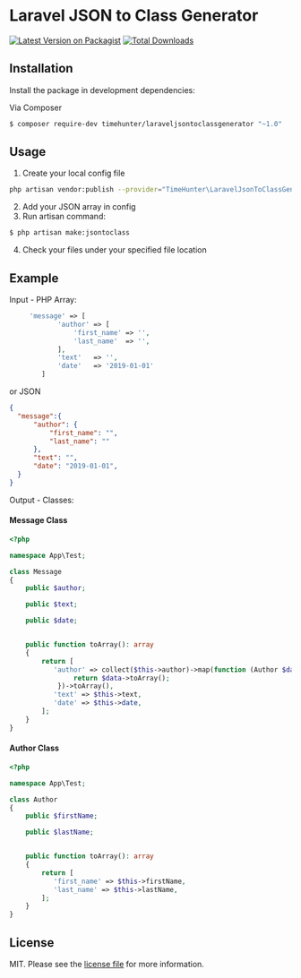 # Laravel JSON to Class Generator

[![Latest Version on Packagist][ico-version]][link-packagist]
[![Total Downloads][ico-downloads]][link-downloads]


[link-packagist]: https://packagist.org/packages/timehunter/laravel-json-to-class-generator
[ico-version]: https://img.shields.io/packagist/v/timehunter/laravel-json-to-class-generator.svg?style=flat-square
[ico-downloads]: https://img.shields.io/packagist/dt/timehunter/laravel-json-to-class-generator.svg?style=flat-square
[link-downloads]: https://packagist.org/packages/timehunter/laravel-json-to-class-generator
## Installation

Install the package in development dependencies:

Via Composer

``` bash
$ composer require-dev timehunter/laraveljsontoclassgenerator "~1.0"
```

## Usage

1. Create your local config file
````bash
php artisan vendor:publish --provider="TimeHunter\LaravelJsonToClassGenerator\LaravelJsonToClassGeneratorServiceProvider"
````
2. Add your JSON array in config
3. Run artisan command:
````bash
$ php artisan make:jsontoclass
```` 
4. Check your files under your specified file location 


## Example

Input - PHP Array:

````php
     'message' => [
            'author' => [
                'first_name' => '',
                'last_name'  => '',
            ],
            'text'   => '',
            'date'   => '2019-01-01'
        ]
````

or JSON

````json
{
  "message":{
      "author": {
          "first_name": "",
          "last_name": ""
      },
      "text": "",
      "date": "2019-01-01",
  }
}
````

Output - Classes:

#### Message Class
````php
<?php

namespace App\Test;

class Message
{
	public $author;

	public $text;

	public $date;


	public function toArray(): array
	{
		return [
		   'author' => collect($this->author)->map(function (Author $data){
		        return $data->toArray();
		    })->toArray(),
		   'text' => $this->text,
		   'date' => $this->date,
		];
	}
}

````

#### Author Class
````php
<?php

namespace App\Test;

class Author
{
	public $firstName;

	public $lastName;


	public function toArray(): array
	{
		return [
		   'first_name' => $this->firstName,
		   'last_name' => $this->lastName,
		];
	}
}

````


## License

MIT. Please see the [license file](license.md) for more information.
